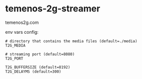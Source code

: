 # temenos-2g-streamer

temenos2g.com

env vars config:

```
# directory that contains the media files (default=./media)
T2G_MEDIA

# streaming port (default=8080)
T2G_PORT

T2G_BUFFERSIZE (default=8192)
T2G_DELAYMS (default=300)
```
